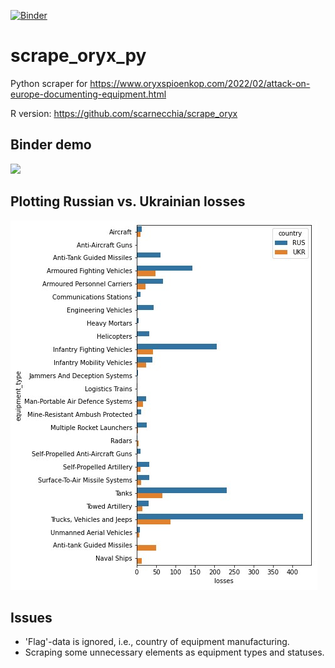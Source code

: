 [![Binder](https://mybinder.org/badge_logo.svg)](https://mybinder.org/v2/gh/d-paulus/scrape_oryx_py/main)

# scrape_oryx_py
Python scraper for https://www.oryxspioenkop.com/2022/02/attack-on-europe-documenting-equipment.html

R version: https://github.com/scarnecchia/scrape_oryx


## Binder demo
![](binder_demo.gif)

## Plotting Russian vs. Ukrainian losses
![](plot.jpg)

## Issues
* 'Flag'-data is ignored, i.e., country of equipment manufacturing. 
* Scraping some unnecessary elements as equipment types and statuses.
